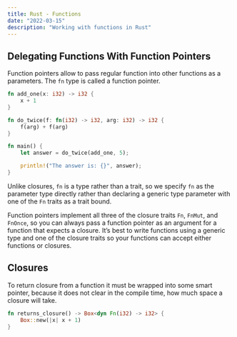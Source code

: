 ```yaml
---
title: Rust - Functions
date: "2022-03-15"
description: "Working with functions in Rust"
---
```


## Delegating Functions With Function Pointers

Function pointers allow to pass regular function into other functions as a parameters.
The `fn` type is called a function pointer.

```rust
fn add_one(x: i32) -> i32 {
    x + 1
}

fn do_twice(f: fn(i32) -> i32, arg: i32) -> i32 {
    f(arg) + f(arg)
}

fn main() {
    let answer = do_twice(add_one, 5);

    println!("The answer is: {}", answer);
}
```

Unlike closures, `fn` is a type rather than a trait, so we specify `fn` as the parameter type 
directly rather than declaring a generic type parameter with one of the `Fn` traits as a trait bound.

Function pointers implement all three of the closure traits `Fn`, `FnMut`, and `FnOnce`, so you 
can always pass a function pointer as an argument for a function that expects a closure. It’s 
best to write functions using a generic type and one of the closure traits so your functions can 
accept either functions or closures.

## Closures

To return closure from a function it must be wrapped into some smart pointer, because it does not
clear in the compile time, how much space a closure will take.

```rust
fn returns_closure() -> Box<dyn Fn(i32) -> i32> {
    Box::new(|x| x + 1)
}
```


